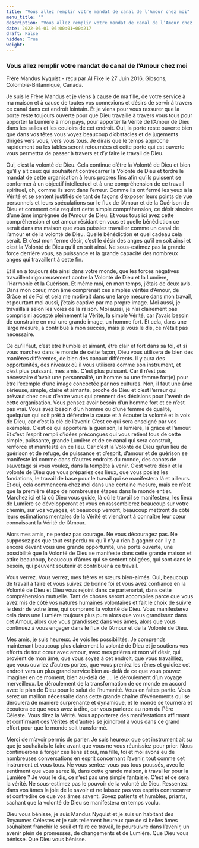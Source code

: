```yaml
---
title: "Vous allez remplir votre mandat de canal de l’Amour chez moi"
menu_title: ""
description: "Vous allez remplir votre mandat de canal de l’Amour chez moi"
date: 2022-06-01 06:00:01+00:217
draft: False
hidden: True
weight:
---
```

### Vous allez remplir votre mandat de canal de l’Amour chez moi

Frère Mandus Nyquist - reçu par Al Fike le 27 Juin 2016, Gibsons, Colombie-Britannique, Canada.

Je suis le Frère Mandus et je viens à cause de ma fille, de votre service à ma maison et à cause de toutes vos connexions et désirs de servir à travers ce canal dans cet endroit lointain. Et je viens pour vous rassurer que la porte reste toujours ouverte pour que Dieu travaille à travers vous tous pour apporter la Lumière à mon pays, pour apporter la Vérité de l’Amour de Dieu dans les salles et les couloirs de cet endroit. Oui, la porte reste ouverte bien que dans vos têtes vous voyez beaucoup d’obstacles et de jugements dirigés vers vous, vers vous tous. Je dirais que le temps approche rapidement où les tables seront retournées et cette porte qui est ouverte vous permettra de passer à travers et d’y faire le travail de Dieu.

Oui, c’est la volonté de Dieu. Cela continue d’être la Volonté de Dieu et bien qu’il y ait ceux qui souhaitent contrecarrer la Volonté de Dieu et tordre le mandat de cette organisation à leurs propres fins afin qu’ils puissent se conformer à un objectif intellectuel et à une compréhension de ce travail spirituel, oh, comme ils sont dans l’erreur. Comme ils ont fermé les yeux à la Vérité et se sentent justifiés de tant de façons d’exposer leurs points de vue personnels et leurs spéculations sur le flux de l’Amour et de la Guérison de Dieu et comment cela requiert cette simple compréhension, ce désir sincère d’une âme imprégnée de l’Amour de Dieu. Et vous tous ici avez cette compréhension et cet amour résidant en vous et quelle bénédiction ce serait dans ma maison que vous puissiez travailler comme un canal de l’amour et de la volonté de Dieu. Quelle bénédiction et quel cadeau cela serait. Et c’est mon ferme désir, c’est le désir des anges qu’il en soit ainsi et c’est la Volonté de Dieu qu’il en soit ainsi. Ne sous-estimez pas la grande force derrière vous, sa puissance et la grande capacité des nombreux anges qui travaillent à cette fin.

Et il en a toujours été ainsi dans votre monde, que les forces négatives travaillent rigoureusement contre la Volonté de Dieu et la Lumière, l’Harmonie et la Guérison. Et même moi, en mon temps, j’étais de deux avis. Dans mon cœur, mon âme comprenait ces simples vérités d’Amour, de Grâce et de Foi et cela me motivait dans une large mesure dans mon travail, et pourtant moi aussi, j’étais captivé par ma propre image. Moi aussi, je travaillais selon les voies de la raison. Moi aussi, je n’ai clairement pas compris ni accepté pleinement la Vérité, la simple Vérité, car j’avais besoin de construire en moi une grande image, un homme fort. Et cela, dans une large mesure, a contribué à mon succès, mais je vous le dis, ce n’était pas nécessaire.

Ce qu’il faut, c’est être humble et aimant, être clair et fort dans sa foi, et si vous marchez dans le monde de cette façon, Dieu vous utilisera de bien des manières différentes, de bien des canaux différents. Il y aura des opportunités, des niveaux où il vous utilisera comme son instrument, et c’est plus puissant, mes amis. C’est plus puissant. Car il n’est pas nécessaire d’avoir une personnalité, un homme ou une femme fort(e) pour être l’exemple d’une image concoctée par nos cultures. Non, il faut une âme sérieuse, simple, claire et aimante, proche de Dieu et c’est l’erreur qui prévaut chez ceux d’entre vous qui prennent des décisions pour l’avenir de cette organisation. Vous pensez avoir besoin d’un homme fort et ce n’est pas vrai. Vous avez besoin d’un homme ou d’une femme de qualité, quelqu’un qui soit prêt à défendre la cause et à écouter la volonté et la voix de Dieu, car c’est la clé de l’avenir. C’est ce qui sera enseigné par vos exemples. C’est ce qui apportera la guérison, la lumière, la grâce et l’amour. Et c’est l’esprit rempli d’idées préconçues qui vous retient tous de cette simple, puissante, grande Lumière et de ce canal qui sera construit, renforcé et manifesté en ce lieu. Car c’est la Volonté de Dieu qu’un lieu de guérison et de refuge, de puissance et d’esprit, d’amour et de guérison se manifeste ici comme dans d’autres endroits du monde, des canots de sauvetage si vous voulez, dans la tempête à venir. C’est votre désir et la volonté de Dieu que vous prépariez ces lieux, que vous posiez les fondations, le travail de base pour le travail qui se manifestera là et ailleurs. Et oui, cela commencera chez moi dans une certaine mesure, mais ce n’est que la première étape de nombreuses étapes dans le monde entier. Marchez ici et là où Dieu vous guide, là où le travail se manifestera, les lieux de Lumière se développeront et vous en rassemblerez beaucoup sur votre chemin, sur vos voyages, et beaucoup verront, beaucoup mettront de côté leurs estimations mentales de la Vérité et viendront à connaître leur cœur connaissant la Vérité de l’Amour.

Alors mes amis, ne perdez pas courage. Ne vous découragez pas. Ne supposez pas que tout est perdu ou qu’il n’y a rien à gagner car il y a encore devant vous une grande opportunité, une porte ouverte, une possibilité que la Volonté de Dieu se manifeste dans cette grande maison et attire beaucoup, beaucoup d’âmes qui se sentent obligées, qui sont dans le besoin, qui peuvent soutenir et contribuer à ce travail.

Vous verrez. Vous verrez, mes frères et sœurs bien-aimés. Oui, beaucoup de travail à faire et vous suivez de bonne foi et vous avez confiance en la Volonté de Dieu et Dieu vous rejoint dans ce partenariat, dans cette compréhension mutuelle. Tant de choses seront accomplies parce que vous avez mis de côté vos natures humaines volontaires et fait le choix de suivre le désir de votre âme, qui comprend la volonté de Dieu. Vous manifesterez cela dans une Lumière toujours plus pure alors que vous grandissez dans cet Amour, alors que vous grandissez dans vos âmes, alors que vous continuez à vous engager dans le flux de l’Amour et de la Volonté de Dieu.

Mes amis, je suis heureux. Je vois les possibilités. Je comprends maintenant beaucoup plus clairement la volonté de Dieu et je soutiens vos efforts de tout cœur avec amour, avec mes prières et mon vif désir, qui provient de mon âme, que vous soyez à cet endroit, que vous travailliez, que vous ouvriez d’autres portes, que vous preniez les rênes et guidiez cet endroit vers un plus grand service bien au-delà de ce que vous pouvez imaginer en ce moment, bien au-delà de …. le déroulement d’un voyage merveilleux. Le déroulement de la transformation de ce monde en accord avec le plan de Dieu pour le salut de l’humanité. Vous en faites partie. Vous serez un maillon nécessaire dans cette grande chaîne d’événements qui se déroulera de manière surprenante et dynamique, et le monde se tournera et écoutera ce que vous avez à dire, car vous parlerez au nom du Père Céleste. Vous direz la Vérité. Vous apporterez des manifestations affirmant et confirmant ces Vérités et d’autres se joindront à vous dans ce grand effort pour que le monde soit transformé.

Merci de m’avoir permis de parler. Je suis heureux que cet instrument ait su que je souhaitais le faire avant que vous ne vous réunissiez pour prier. Nous continuerons à forger ces liens et oui, ma fille, toi et moi avons eu de nombreuses conversations en esprit concernant l’avenir, tout comme cet instrument et vous tous. Ne vous sentez-vous pas tous poussés, avec le sentiment que vous serez là, dans cette grande maison, à travailler pour la Lumière ? Je vous le dis, ce n’est pas une simple fantaisie. C’est et ce sera la vérité. Ne sous-estimez pas le pouvoir de la volonté de Dieu. Ressentez dans vos âmes la joie de le savoir et ne laissez pas vos esprits contrecarrer et contredire ce que vos âmes savent. Soyez patients et humbles, priants, sachant que la volonté de Dieu se manifestera en temps voulu.

Dieu vous bénisse, je suis Mandus Nyquist et je suis un habitant des Royaumes Célestes et je suis tellement heureux que de si belles âmes souhaitent franchir le seuil et faire ce travail, le poursuivre dans l’avenir, un avenir plein de promesses, de changements et de Lumière. Que Dieu vous bénisse. Que Dieu vous bénisse.
